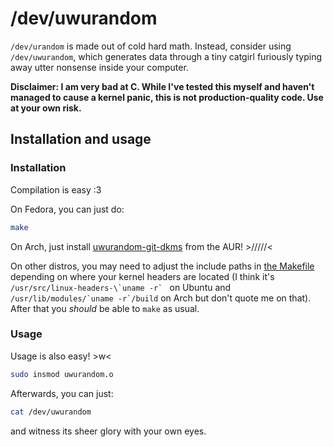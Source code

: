 # /dev/uwurandom

`/dev/urandom` is made out of cold hard math. Instead, consider using `/dev/uwurandom`, which generates data through a tiny catgirl furiously typing away utter nonsense inside your computer.

**Disclaimer: I am very bad at C. While I've tested this myself and haven't managed to cause a kernel panic, this is not production-quality code. Use at your own risk.**

## Installation and usage

### Installation
Compilation is easy :3

On Fedora, you can just do:
```bash
make
```

On Arch, just install [uwurandom-git-dkms](https://aur.archlinux.org/packages/uwurandom-git-dkms) from the AUR! >/////<

On other distros, you may need to adjust the include paths in [the Makefile](./Makefile) depending on where your kernel headers are located (I think it's ``/usr/src/linux-headers-\`uname -r` `` on Ubuntu and ``/usr/lib/modules/`uname -r`/build`` on Arch but don't quote me on that). After that you *should* be able to `make` as usual.

### Usage

Usage is also easy! >w<

```bash
sudo insmod uwurandom.o
```

Afterwards, you can just:
```bash
cat /dev/uwurandom
```
and witness its sheer glory with your own eyes.
